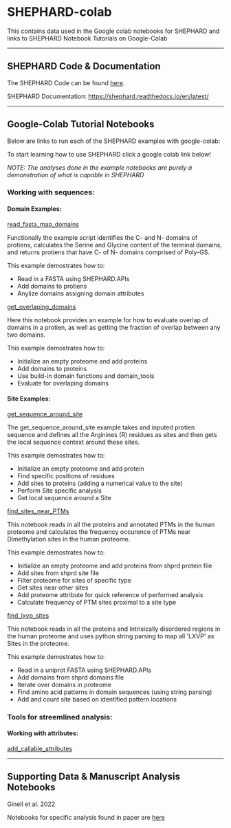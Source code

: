 # SHEPHARD-colab

This contains data used in the Google colab notebooks for SHEPHARD and links to SHEPHARD Notebook Tutorials on Google-Colab

---
## SHEPHARD Code & Documentation
The SHEPHARD Code can be found [here](https://github.com/holehouse-lab/shephard).

SHEPHARD Documentation: https://shephard.readthedocs.io/en/latest/

---
## Google-Colab Tutorial Notebooks 
Below are links to run each of the SHEPHARD examples with google-colab:

To start learning how to use SHEPHARD click a google colab link below!

*NOTE: The analyses done in the example notebooks are purely a demonstration of what is capable in SHEPHARD*

### Working with sequences:

#### Domain Examples:

[read_fasta_map_domains](https://colab.research.google.com/drive/1Q_OTNAxCHk43MeUQ4gCVs9GetUk_6fAI?usp=sharing)

Functionally the example script identifies the C- and N- domains of protiens, calculates the Serine and Glycine content
of the terminal domains, and returns protiens that have C- of N- domains comprised of Poly-GS.

This example demostrates how to: 
 * Read in a FASTA using SHEPHARD.APIs 
 * Add domains to protiens
 * Anylize domains assigning domain attributes

[get_overlaping_domains](https://colab.research.google.com/drive/1gBSbQWtBzSwIm1SaR0Cj9Vk4CgU44DtW?usp=sharing)

Here this notebook provides an example for how to evaluate overlap of domains in a protien, as well as getting the 
fraction of overlap between any two domains. 

This example demostrates how to: 
 * Initialize an empty proteome and add proteins 
 * Add domains to proteins
 * Use build-in domain functions and domain_tools 
 * Evaluate for overlaping domains

#### Site Examples:

[get_sequence_around_site](https://colab.research.google.com/drive/1bb_j9kTZj06NOJMfYOlQCGY3OAK6vR5d?usp=sharing) 

The get_sequence_around_site example takes and inputed protien sequence and defines all the Arginines (R) residues
as sites and then gets the local sequence context around these sites.

This example demostrates how to: 
 * Initialize an empty proteome and add protein 
 * Find specific positions of residues
 * Add sites to proteins (adding a numerical value to the site)
 * Perform Site specific analysis
 * Get local sequence around a Site

[find_sites_near_PTMs](https://colab.research.google.com/drive/1D2TOFDO6rYgMjAQB3Ft1u_GEIFjSE_Yt?usp=sharing)

This notebook reads in all the proteins and annotated PTMs in the human proteome and calculates the 
frequency occurence of PTMs near Dimethylation sites in the human proteome.

This example demostrates how to: 
 * Initialize an empty proteome and add proteins from shprd protein file 
 * Add sites from shprd site file
 * Filter proteome for sites of specific type
 * Get sites near other sites 
 * Add proteome attribute for quick reference of performed analysis
 * Calculate frequency of PTM sites proximal to a site type 

[find_lxvp_sites](https://colab.research.google.com/drive/1iMDgYAozgNgGEn518XOp0IZGuWpcJ2Jb?usp=sharing)

This notebook reads in all the proteins and Intrisically disordered regions in the human proteome and uses 
python string parsing to map all 'LXVP' as Sites in the proteome.

This example demostrates how to: 
 * Read in a uniprot FASTA using SHEPHARD.APIs 
 * Add domains from shprd domains file
 * Iterate over domains in proteome
 * Find amino acid patterns in domain sequences (using string parsing)
 * Add and count site based on identified pattern locations

### Tools for streemlined analysis:

#### Working with attributes:

[add_callable_attributes](https://colab.research.google.com/drive/1NwZJ9PWOy5B-XILBdX1Mo7L06NEq5ZtY?usp=sharing)

---
## Supporting Data & Manuscript Analysis Notebooks 

Ginell et al. 2022

Notebooks for specific analysis found in paper are [here](https://github.com/holehouse-lab/supportingdata/tree/master/2022/ginell_2022)

